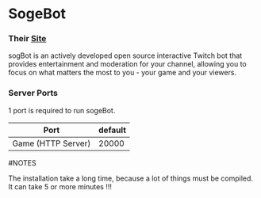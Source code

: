 # SogeBot
### Their [Site](https://www.sogebot.xyz)
sogBot is an actively developed open source interactive Twitch bot that provides entertainment and moderation for your channel,
allowing you to focus on what matters the most to you - your game and your viewers.

### Server Ports
1 port is required to run sogeBot.

| Port                | default |
|---------------------|---------|
| Game (HTTP Server)  | 20000   |

#NOTES

The installation take a long time, because a lot of things must be compiled. It can take 5 or more minutes !!!
